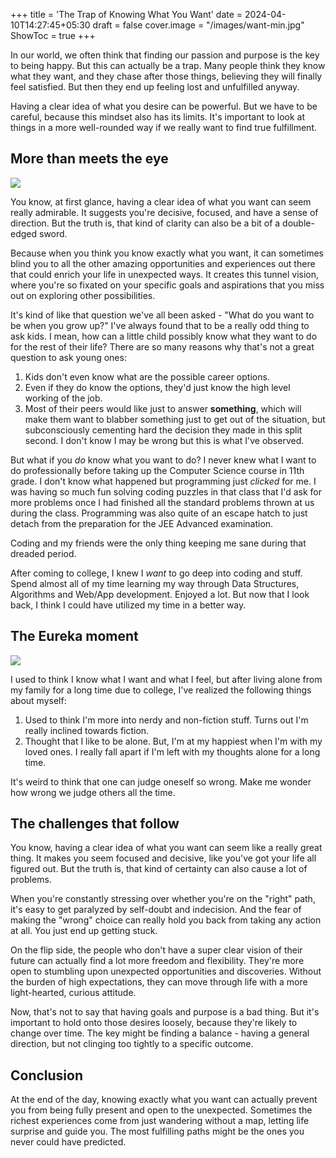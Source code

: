 +++
title = 'The Trap of Knowing What You Want'
date = 2024-04-10T14:27:45+05:30
draft = false
cover.image = "/images/want-min.jpg"
ShowToc = true
+++

In our world, we often think that finding our passion and purpose is the key to being happy. But this can actually be a trap. Many people think they know what they want, and they chase after those things, believing they will finally feel satisfied. But then they end up feeling lost and unfulfilled anyway.

Having a clear idea of what you desire can be powerful. But we have to be careful, because this mindset also has its limits. It's important to look at things in a more well-rounded way if we really want to find true fulfillment.

## More than meets the eye

![](/images/transformers.gif#center)

You know, at first glance, having a clear idea of what you want can seem really admirable. It suggests you're decisive, focused, and have a sense of direction. But the truth is, that kind of clarity can also be a bit of a double-edged sword.

Because when you think you know exactly what you want, it can sometimes blind you to all the other amazing opportunities and experiences out there that could enrich your life in unexpected ways. It creates this tunnel vision, where you're so fixated on your specific goals and aspirations that you miss out on exploring other possibilities.

It's kind of like that question we've all been asked - "What do you want to be when you grow up?" I've always found that to be a really odd thing to ask kids. I mean, how can a little child possibly know what they want to do for the rest of their life? There are so many reasons why that's not a great question to ask young ones:

1. Kids don't even know what are the possible career options.
2. Even if they do know the options, they'd just know the high level working of the job.
3. Most of their peers would like just to answer **something**, which will make them want to blabber something just to get out of the situation, but subconsciously cementing hard the decision they made in this split second. I don't know I may be wrong but this is what I've observed.

But what if you *do* know what you want to do? I never knew what I want to do professionally before taking up the Computer Science course in 11th grade. I don't know what happened but programming just *clicked* for me. I was having so much fun solving coding puzzles in that class that I'd ask for more problems once I had finished all the standard problems thrown at us during the class. Programming was also quite of an escape hatch to just detach from the preparation for the JEE Advanced examination. 

Coding and my friends were the only thing keeping me sane during that dreaded period. 

After coming to college, I knew I *want* to go deep into coding and stuff. Spend almost all of my time learning my way through Data Structures, Algorithms and Web/App development. Enjoyed a lot. But now that I look back, I think I could have utilized my time in a better way.

## The Eureka moment

![](/images/eureka.gif#center)

I used to think I know what I want and what I feel, but after living alone from my family for a long time due to college, I've realized the following things about myself:

1. Used to think I'm more into nerdy and non-fiction stuff. Turns out I'm really inclined towards fiction.
2. Thought that I like to be alone. But, I'm at my happiest when I'm with my loved ones. I really fall apart if I'm left with my thoughts alone for a long time.

It's weird to think that one can judge oneself so wrong. Make me wonder how wrong we judge others all the time.

## The challenges that follow

You know, having a clear idea of what you want can seem like a really great thing. It makes you seem focused and decisive, like you've got your life all figured out. But the truth is, that kind of certainty can also cause a lot of problems.

When you're constantly stressing over whether you're on the "right" path, it's easy to get paralyzed by self-doubt and indecision. And the fear of making the "wrong" choice can really hold you back from taking any action at all. You just end up getting stuck.

On the flip side, the people who don't have a super clear vision of their future can actually find a lot more freedom and flexibility. They're more open to stumbling upon unexpected opportunities and discoveries. Without the burden of high expectations, they can move through life with a more light-hearted, curious attitude.

Now, that's not to say that having goals and purpose is a bad thing. But it's important to hold onto those desires loosely, because they're likely to change over time. The key might be finding a balance - having a general direction, but not clinging too tightly to a specific outcome.

## Conclusion

At the end of the day, knowing exactly what you want can actually prevent you from being fully present and open to the unexpected. Sometimes the richest experiences come from just wandering without a map, letting life surprise and guide you. The most fulfilling paths might be the ones you never could have predicted.